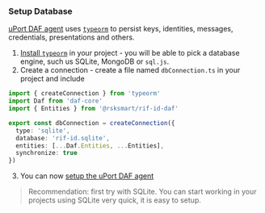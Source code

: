 ### Setup Database

[uPort DAF agent](https://github.com/uport-project/daf) uses [`typeorm`](https://github.com/typeorm/typeorm) to persist keys, identities, messages, credentials, presentations and others.

1. [Install `typeorm`](https://typeorm.io/#/undefined/installation) in your project - you will be able to pick a database engine, such us SQLite, MongoDB or `sql.js`.
2. Create a connection - create a file named `dbConnection.ts` in your project and include

  ```typescript
  import { createConnection } from 'typeorm'
  import Daf from 'daf-core'
  import { Entities } from '@rsksmart/rif-id-daf'

  export const dbConnection = createConnection({
    type: 'sqlite',
    database: 'rif-id.sqlite',
    entities: [...Daf.Entities, ...Entities],
    synchronize: true
  })
  ```
3. You can now [setup the uPort DAF agent](./setup_agent)

> Recommendation: first try with SQLite. You can start working in your projects using SQLite very quick, it is easy to setup.
